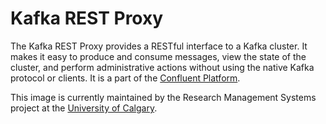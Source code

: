 # Kafka REST Proxy

The Kafka REST Proxy provides a RESTful interface to a Kafka cluster. It makes it easy to produce and consume messages, view the state of the cluster, and perform administrative actions without using the native Kafka protocol or clients. It is a part of the [Confluent Platform](https://confluent.io/product/).

This image is currently maintained by the Research Management Systems project at the [University of Calgary](http://www.ucalgary.ca/).
